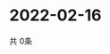 # 2022-02-16
  共 0条

  <!-- BEGIN -->
  <!-- 最后更新时间Wed Feb 16 2022 10:04:46 GMT+0000 (Coordinated Universal Time) -->
  
  <!-- END -->
  
  